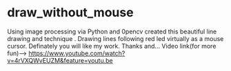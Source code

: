 # draw_without_mouse
Using image processing via Python and 0pencv created this beautiful line drawing and technique . Drawing lines  following red led virtually as a mouse cursor. Definately you will like my work.
Thanks and... 
Video link(for more fun)-->
https://www.youtube.com/watch?v=4rVXQWvEUZM&feature=youtu.be
